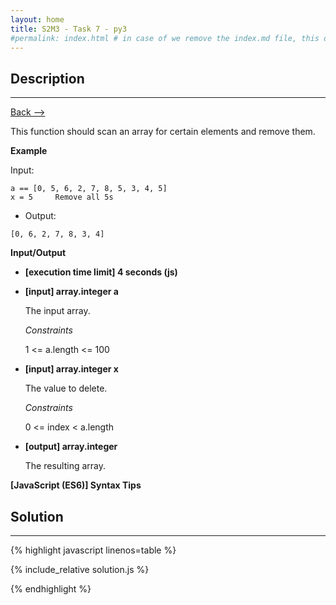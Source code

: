 ```yaml
---
layout: home
title: S2M3 - Task 7 - py3
#permalink: index.html # in case of we remove the index.md file, this doc will be the index page
---
```


<div class="row">
<div class="columnStmt" markdown="1">

##  Description
------

[Back --> ](../README.md)

This function should scan an array for certain elements and remove them.

**Example**

Input:

```
a == [0, 5, 6, 2, 7, 8, 5, 3, 4, 5]
x = 5     Remove all 5s
```

-   Output:

```
[0, 6, 2, 7, 8, 3, 4]
```

**Input/Output**

* **[execution time limit] 4 seconds (js)**

* **[input] array.integer a**

    The input array.

    *Constraints*

    1 <= a.length <= 100

* **[input] array.integer x**

    The value to delete.

    *Constraints*

    0 <= index < a.length

* **[output] array.integer**

    The resulting array.

**[JavaScript (ES6)] Syntax Tips**

</div>
<div class="columnSol" markdown="1">

## Solution
------

{% highlight javascript linenos=table %}

{% include_relative solution.js %}

{% endhighlight %}

</div>
</div>